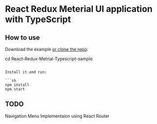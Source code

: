 # React Redux Meterial UI application with TypeScript

## How to use

Download the example [or clone the repo](https://github.com/YashodharPalkuru/React-Redux-Metrial-Typescript-sample.git):


cd React-Redux-Metrial-Typescript-sample
```

Install it and run:

```sh
npm install
npm start
```

## TODO
Navigation Menu Implementaion using React Router
